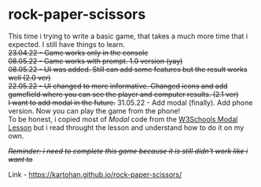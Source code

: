 # rock-paper-scissors
This time i trying to write a basic game, that takes a much more time that i expected. I still have things to learn.<br>
~~23.04.22 - Game works only in the console <br>
08.05.22 - Game works with prompt. 1.0 version (yay)~~<br>
~~08.05.22 - UI was added. Still can add some features but the result works well (2.0 ver) <br>~~
~~22.05.22 - UI changed to more informative. Changed icons and add gamefield where you can see the player and computer results. (2.1 ver) <br>
I want to add modal in the future.~~
31.05.22 - Add modal (finally). Add phone version. Now you can play the game from the phone! <br>
To be honest, i copied most of *Modal* code from the [W3Schools Modal Lesson](https://www.w3schools.com/howto/howto_css_modals.asp) but i read throught the lesson and understand how to do it on my own.

~~*Reminder: i need to complete this game because it is still didn't work like i want to*~~

Link - https://kartohan.github.io/rock-paper-scissors/
